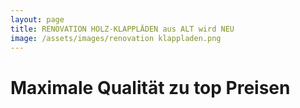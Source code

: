 ```yaml
---
layout: page
title: RENOVATION HOLZ-KLAPPLÄDEN aus ALT wird NEU
image: /assets/images/renovation klappladen.png
---
```


# Maximale Qualität zu top Preisen
